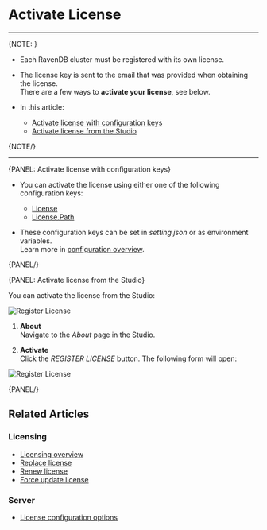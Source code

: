 # Activate License 

---

{NOTE: }

* Each RavenDB cluster must be registered with its own license.  

* The license key is sent to the email that was provided when obtaining the license.  
  There are a few ways to **activate your license**, see below.  

* In this article:

  * [Activate license with configuration keys](../../start/licensing/activate-license#activate-license-with-configuration-keys)
  * [Activate license from the Studio](../../start/licensing/activate-license#activate-license-from-the-studio)

{NOTE/}

---

{PANEL: Activate license with configuration keys}

* You can activate the license using either one of the following configuration keys:  
  * [License](../../server/configuration/license-configuration#license)  
  * [License.Path](../../server/configuration/license-configuration#license.path)  

* These configuration keys can be set in _setting.json_ or as environment variables.  
  Learn more in [configuration overview](../../server/configuration/configuration-options).

{PANEL/}

{PANEL: Activate license from the Studio}

You can activate the license from the Studio:  

![Register License](images/register-1.png "Register license")

1. **About**  
   Navigate to the _About_ page in the Studio.
   
2. **Activate**  
   Click the _REGISTER LICENSE_ button. The following form will open:

![Register License](images/register-2.png "Register license")

{PANEL/}

## Related Articles

### Licensing
- [Licensing overview](../../start/licensing/licensing-overview)
- [Replace license](../../start/licensing/replace-license)
- [Renew license](../../start/licensing/renew-license)
- [Force update license](../../start/licensing/force-update)

### Server
- [License configuration options](../../server/configuration/license-configuration)



